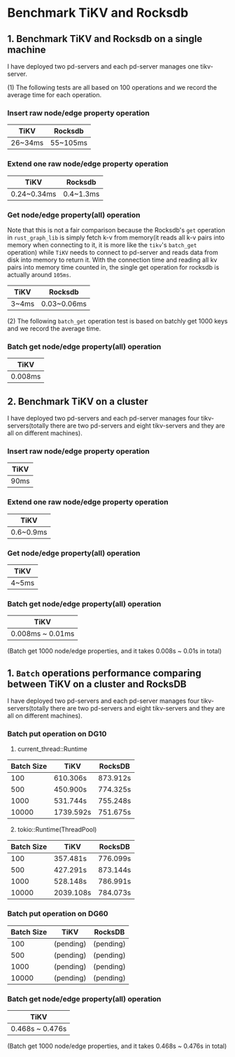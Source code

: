 # Benchmark TiKV and Rocksdb

## 1. Benchmark TiKV and Rocksdb on a single machine
I have deployed two pd-servers and each pd-server manages one tikv-server.

(1) The following tests are all based on 100 operations and we record the average time for each operation.
### Insert raw node/edge property operation 
|    TiKV     |    Rocksdb    |
|------------ |---------------|
|    26~34ms  |    55~105ms   |

### Extend one raw node/edge property operation
|  TiKV        |    Rocksdb      |
|--------------|-----------------|
|  0.24~0.34ms |    0.4~1.3ms    |

### Get node/edge property(all) operation
Note that this is not a fair comparison because the Rocksdb's `get` operation in `rust_graph_lib` is simply fetch k-v from memory(it reads all k-v pairs into memory when connecting to it, it is more like the `tikv`'s `batch_get` operation) while `TiKV` needs to connect to pd-server and reads data from disk into memory to return it. With the connection time and reading all kv pairs into memory time counted in, the single get operation for rocksdb is actually around `105ms`.

|  TiKV  |    Rocksdb   |
|--------|--------------|
|  3~4ms |  0.03~0.06ms |

(2) The following `batch_get` operation test is based on batchly get 1000 keys and we record the average time.
### Batch get node/edge property(all) operation
 |   TiKV   | 
 |----------|
 |  0.008ms | 

## 2. Benchmark TiKV on a cluster
I have deployed two pd-servers and each pd-server manages four tikv-servers(totally there are two pd-servers and eight tikv-servers and they are all on different machines).

### Insert raw node/edge property operation 
|    TiKV     |   
|------------ |
|     90ms    | 

### Extend one raw node/edge property operation
|    TiKV    |
|------------|
|  0.6~0.9ms | 

### Get node/edge property(all) operation
|  TiKV  |
|--------|
|  4~5ms |

### Batch get node/edge property(all) operation
|       TiKV        |
|-------------------|
|  0.008ms ~ 0.01ms |

(Batch get 1000 node/edge properties, and it takes 0.008s ~ 0.01s in total)

## 1. `Batch` operations performance comparing between TiKV on a cluster and RocksDB
I have deployed two pd-servers and each pd-server manages four tikv-servers(totally there are two pd-servers and eight tikv-servers and they are all on different machines).

### Batch put operation on DG10
1. current_thread::Runtime  

|Batch Size|TiKV|RocksDB|
|---|---|---|
|100|610.306s|873.912s|
|500|450.900s|774.325s|
|1000|531.744s|755.248s|
|10000|1739.592s|751.675s|

2. tokio::Runtime(ThreadPool)  

|Batch Size|TiKV|RocksDB|
|---|---|---|
|100|357.481s|776.099s|
|500|427.291s|873.144s|
|1000|528.148s|786.991s|
|10000|2039.108s|784.073s|

### Batch put operation on DG60
|Batch Size|TiKV|RocksDB|
|---|---|---|
|100|(pending)|(pending)|
|500|(pending)|(pending)|
|1000|(pending)|(pending)|
|10000|(pending)|(pending)|

### Batch get node/edge property(all) operation
|       TiKV        |
|-------------------|
|  0.468s ~ 0.476s |

(Batch get 1000 node/edge properties, and it takes 0.468s ~ 0.476s in total)